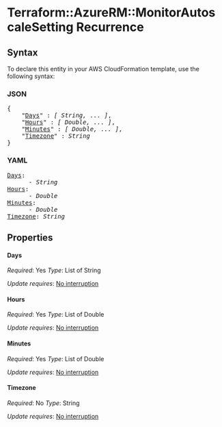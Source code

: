 # Terraform::AzureRM::MonitorAutoscaleSetting Recurrence

## Syntax

To declare this entity in your AWS CloudFormation template, use the following syntax:

### JSON

<pre>
{
    "<a href="#days" title="Days">Days</a>" : <i>[ String, ... ]</i>,
    "<a href="#hours" title="Hours">Hours</a>" : <i>[ Double, ... ]</i>,
    "<a href="#minutes" title="Minutes">Minutes</a>" : <i>[ Double, ... ]</i>,
    "<a href="#timezone" title="Timezone">Timezone</a>" : <i>String</i>
}
</pre>

### YAML

<pre>
<a href="#days" title="Days">Days</a>: <i>
      - String</i>
<a href="#hours" title="Hours">Hours</a>: <i>
      - Double</i>
<a href="#minutes" title="Minutes">Minutes</a>: <i>
      - Double</i>
<a href="#timezone" title="Timezone">Timezone</a>: <i>String</i>
</pre>

## Properties

#### Days

_Required_: Yes
_Type_: List of String

_Update requires_: [No interruption](https://docs.aws.amazon.com/AWSCloudFormation/latest/UserGuide/using-cfn-updating-stacks-update-behaviors.html#update-no-interrupt)

#### Hours

_Required_: Yes
_Type_: List of Double

_Update requires_: [No interruption](https://docs.aws.amazon.com/AWSCloudFormation/latest/UserGuide/using-cfn-updating-stacks-update-behaviors.html#update-no-interrupt)

#### Minutes

_Required_: Yes
_Type_: List of Double

_Update requires_: [No interruption](https://docs.aws.amazon.com/AWSCloudFormation/latest/UserGuide/using-cfn-updating-stacks-update-behaviors.html#update-no-interrupt)

#### Timezone

_Required_: No
_Type_: String

_Update requires_: [No interruption](https://docs.aws.amazon.com/AWSCloudFormation/latest/UserGuide/using-cfn-updating-stacks-update-behaviors.html#update-no-interrupt)

